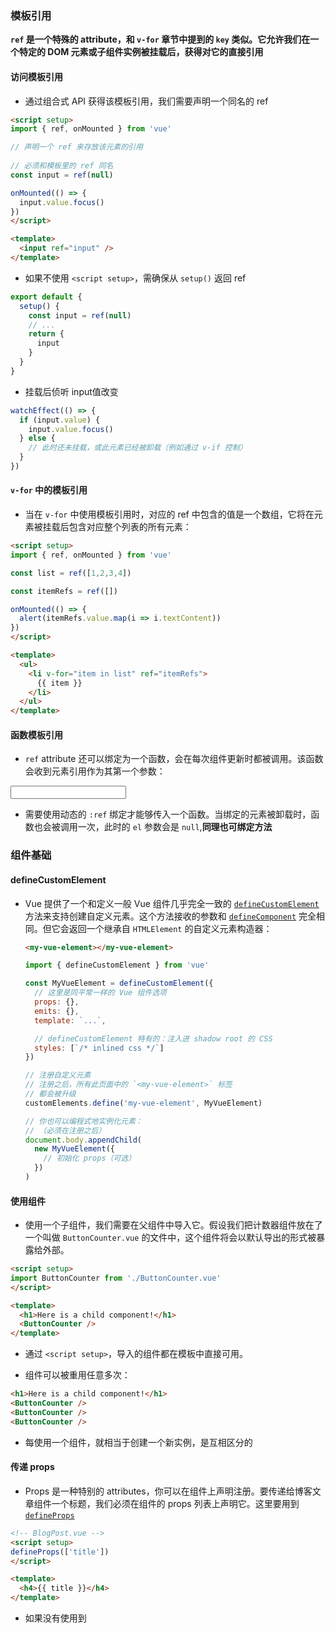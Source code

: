 ### 模板引用

**`ref` 是一个特殊的 attribute，和 `v-for` 章节中提到的 `key` 类似。它允许我们在一个特定的 DOM 元素或子组件实例被挂载后，获得对它的直接引用**

#### 访问模板引用

* 通过组合式 API 获得该模板引用，我们需要声明一个同名的 ref

```html
<script setup>
import { ref, onMounted } from 'vue'

// 声明一个 ref 来存放该元素的引用
    
// 必须和模板里的 ref 同名
const input = ref(null)

onMounted(() => {
  input.value.focus()
})
</script>

<template>
  <input ref="input" />
</template>

```

* 如果不使用 `<script setup>`，需确保从 `setup()` 返回 ref

```js
export default {
  setup() {
    const input = ref(null)
    // ...
    return {
      input
    }
  }
}
```

* 挂载后侦听 input值改变

```js
watchEffect(() => {
  if (input.value) {
    input.value.focus()
  } else {
    // 此时还未挂载，或此元素已经被卸载（例如通过 v-if 控制）
  }
})
```

#### `v-for` 中的模板引用

* 当在 `v-for` 中使用模板引用时，对应的 ref 中包含的值是一个数组，它将在元素被挂载后包含对应整个列表的所有元素：

```html
<script setup>
import { ref, onMounted } from 'vue'

const list = ref([1,2,3,4])

const itemRefs = ref([])

onMounted(() => {
  alert(itemRefs.value.map(i => i.textContent))
})
</script>

<template>
  <ul>
    <li v-for="item in list" ref="itemRefs">
      {{ item }}
    </li>
  </ul>
</template>
```

#### 函数模板引用

* `ref` attribute 还可以绑定为一个函数，会在每次组件更新时都被调用。该函数会收到元素引用作为其第一个参数：

<input :ref="(el) => { /* 将 el 赋值给一个数据属性或 ref 变量 */ }">

* 需要使用动态的 `:ref` 绑定才能够传入一个函数。当绑定的元素被卸载时，函数也会被调用一次，此时的 `el` 参数会是 `null`,**同理也可绑定方法**

### 组件基础

#### defineCustomElement

* Vue 提供了一个和定义一般 Vue 组件几乎完全一致的 [`defineCustomElement`](https://cn.vuejs.org/api/general.html#definecustomelement) 方法来支持创建自定义元素。这个方法接收的参数和 [`defineComponent`](https://cn.vuejs.org/api/general.html#definecomponent) 完全相同。但它会返回一个继承自 `HTMLElement` 的自定义元素构造器：

  ```html
  <my-vue-element></my-vue-element>
  ```

  ```js
  import { defineCustomElement } from 'vue'
  
  const MyVueElement = defineCustomElement({
    // 这里是同平常一样的 Vue 组件选项
    props: {},
    emits: {},
    template: `...`,
  
    // defineCustomElement 特有的：注入进 shadow root 的 CSS
    styles: [`/* inlined css */`]
  })
  
  // 注册自定义元素
  // 注册之后，所有此页面中的 `<my-vue-element>` 标签
  // 都会被升级
  customElements.define('my-vue-element', MyVueElement)
  
  // 你也可以编程式地实例化元素：
  // （必须在注册之后）
  document.body.appendChild(
    new MyVueElement({
      // 初始化 props（可选）
    })
  )
  ```

#### 使用组件

* 使用一个子组件，我们需要在父组件中导入它。假设我们把计数器组件放在了一个叫做 `ButtonCounter.vue` 的文件中，这个组件将会以默认导出的形式被暴露给外部。

```html
<script setup>
import ButtonCounter from './ButtonCounter.vue'
</script>

<template>
  <h1>Here is a child component!</h1>
  <ButtonCounter />
</template>
```

* 通过 `<script setup>`，导入的组件都在模板中直接可用。

* 组件可以被重用任意多次：

```html
<h1>Here is a child component!</h1>
<ButtonCounter />
<ButtonCounter />
<ButtonCounter />
```

* 每使用一个组件，就相当于创建一个新实例，是互相区分的

#### 传递 props

* Props 是一种特别的 attributes，你可以在组件上声明注册。要传递给博客文章组件一个标题，我们必须在组件的 props 列表上声明它。这里要用到 [`defineProps`](https://cn.vuejs.org/api/sfc-script-setup.html#defineprops-defineemits)

```html
<!-- BlogPost.vue -->
<script setup>
defineProps(['title'])
</script>

<template>
  <h4>{{ title }}</h4>
</template>

```

* 如果没有使用到<script setup>，props 必须以 props 选项的方式声明，props 对象会作为 setup() 函数的第一个参数被传入

```js
export default {
  props: ['title'],
  setup(props) {
    console.log(props.title)
  }
}
```

* 一个组件可以有任意多的 props，默认情况下，所有 prop 都接受任意类型的值。

  当一个 prop 被注册后，可以像这样以自定义 attribute 的形式传递数据给它:

  ```html
  <BlogPost title="My journey with Vue" />
  <BlogPost title="Blogging with Vue" />
  <BlogPost title="Why Vue is so fun" />
  ```

* 在实际应用中，我们可能在父组件中会有如下的一个博客文章数组

```js
const posts = ref([
  { id: 1, title: 'My journey with Vue' },
  { id: 2, title: 'Blogging with Vue' },
  { id: 3, title: 'Why Vue is so fun' }
])
```

这种情况下，我们可以使用 `v-for` 来渲染它们：

```html
<BlogPost
  v-for="post in posts"
  :key="post.id"
  :title="post.title"
 />
```

#### 监听事件

* 子组件可以通过调用内置的 [**`$emit`** 方法](https://cn.vuejs.org/api/component-instance.html#emit)，通过传入事件名称来抛出一个事件：

我们可以通过 [`defineEmits`](https://cn.vuejs.org/api/sfc-script-setup.html#defineprops-defineemits) 宏来声明需要抛出的事件

声明了一个组件可能触发的所有事件，还可以对事件的参数进行[验证](https://cn.vuejs.org/guide/components/events.html#validate-emitted-events)。同时，这还可以让 Vue 避免将它们作为原生事件监听器隐式地应用于子组件的根元素。

* **BlogPost.vue**

```html
<script setup>
//声明属性    
defineProps(['title'])
//我们可以通过 defineEmits 宏来声明需要抛出的事件：    
defineEmits(['enlarge-text'])
</script>

<template>
  <div class="blog-post">
    <h4>{{ title }}</h4>
    <button @click="$emit('enlarge-text')">Enlarge text</button>
  </div>
</template>
```

* **App.vue**

```html
<script setup>
import { ref } from 'vue'
import BlogPost from './BlogPost.vue'
  
const posts = ref([
  { id: 1, title: 'My journey with Vue' },
  { id: 2, title: 'Blogging with Vue' },
  { id: 3, title: 'Why Vue is so fun' }
])

const postFontSize = ref(1)
</script>

<template>
	<div :style="{ fontSize: postFontSize + 'em' }">
    <BlogPost
      v-for="post in posts"
      :key="post.id"
      :title="post.title"
      @enlarge-text="postFontSize += 0.1"
    ></BlogPost>
  </div>
</template>
```

* 和 `defineProps` 类似，`defineEmits` 仅可用于 `<script setup>` 之中，并且不需要导入，它返回一个等同于 `$emit` 方法的 `emit` 函数。它可以被用于在组件的 `<script setup>` 中抛出事件，因为此处无法直接访问 `$emit`

```html
<script setup>
const emit = defineEmits(['enlarge-text'])

emit('enlarge-text')
</script>
```

* 如果你没有在使用 `<script setup>`，你可以通过 `emits` 选项定义组件会抛出的事件。你可以从 `setup()` 函数的第二个参数，即 setup 上下文对象上访问到 `emit` 函数：

  ```js
  export default {
    emits: ['enlarge-text'],
    setup(props, ctx) {
      ctx.emit('enlarge-text')
    }
  }
  ```

#### 动态组件

#### 通过 Vue 的 `<component>` 元素和特殊的 `is` attribute 实现的：

```html
<!-- currentTab 改变时组件也改变 -->
<component :is="tabs[currentTab]"></component>
```

